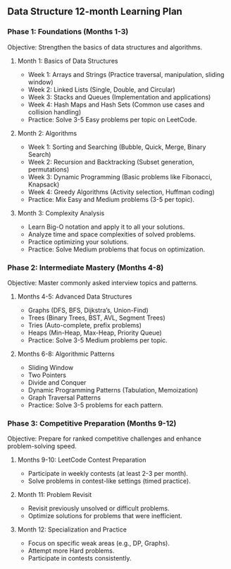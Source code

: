 ## Data Structure 12-month Learning Plan

### Phase 1: Foundations (Months 1-3)

Objective: Strengthen the basics of data structures and algorithms.

1. Month 1: Basics of Data Structures

   - Week 1: Arrays and Strings (Practice traversal, manipulation, sliding window)
   - Week 2: Linked Lists (Single, Double, and Circular)
   - Week 3: Stacks and Queues (Implementation and applications)
   - Week 4: Hash Maps and Hash Sets (Common use cases and collision handling)
   - Practice: Solve 3-5 Easy problems per topic on LeetCode.

2. Month 2: Algorithms

   - Week 1: Sorting and Searching (Bubble, Quick, Merge, Binary Search)
   - Week 2: Recursion and Backtracking (Subset generation, permutations)
   - Week 3: Dynamic Programming (Basic problems like Fibonacci, Knapsack)
   - Week 4: Greedy Algorithms (Activity selection, Huffman coding)
   - Practice: Mix Easy and Medium problems (3-5 per topic).

3. Month 3: Complexity Analysis

   - Learn Big-O notation and apply it to all your solutions.
   - Analyze time and space complexities of solved problems.
   - Practice optimizing your solutions.
   - Practice: Solve Medium problems that focus on optimization.

### Phase 2: Intermediate Mastery (Months 4-8)

Objective: Master commonly asked interview topics and patterns.

1. Months 4-5: Advanced Data Structures

   - Graphs (DFS, BFS, Dijkstra’s, Union-Find)
   - Trees (Binary Trees, BST, AVL, Segment Trees)
   - Tries (Auto-complete, prefix problems)
   - Heaps (Min-Heap, Max-Heap, Priority Queue)
   - Practice: Solve 3-5 Medium problems per topic.

2. Months 6-8: Algorithmic Patterns
   - Sliding Window
   - Two Pointers
   - Divide and Conquer
   - Dynamic Programming Patterns (Tabulation, Memoization)
   - Graph Traversal Patterns
   - Practice: Solve 3-5 problems for each pattern.

### Phase 3: Competitive Preparation (Months 9-12)

Objective: Prepare for ranked competitive challenges and enhance problem-solving speed.

1. Months 9-10: LeetCode Contest Preparation

   - Participate in weekly contests (at least 2-3 per month).
   - Solve problems in contest-like settings (timed practice).

2. Month 11: Problem Revisit

   - Revisit previously unsolved or difficult problems.
   - Optimize solutions for problems that were inefficient.

3. Month 12: Specialization and Practice
   - Focus on specific weak areas (e.g., DP, Graphs).
   - Attempt more Hard problems.
   - Participate in contests consistently.
